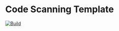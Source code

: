 # Code Scanning Template

[![Build](https://github.com/ZeekInteractive/code-scanning-template/actions/workflows/build.yml/badge.svg)](https://github.com/ZeekInteractive/code-scanning-template/actions/workflows/build.yml)
